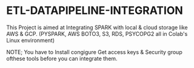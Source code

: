 # ETL-DATAPIPELINE-INTEGRATION
This Project is aimed at Integrating SPARK with local & cloud storage like AWS & GCP.
(PYSPARK, AWS BOTO3, S3, RDS, PSYCOPG2 all in Colab's Linux environment)

NOTE;
You have to Install
congigure
Get access keys & Security group ofthese tools before you can integrate them.
